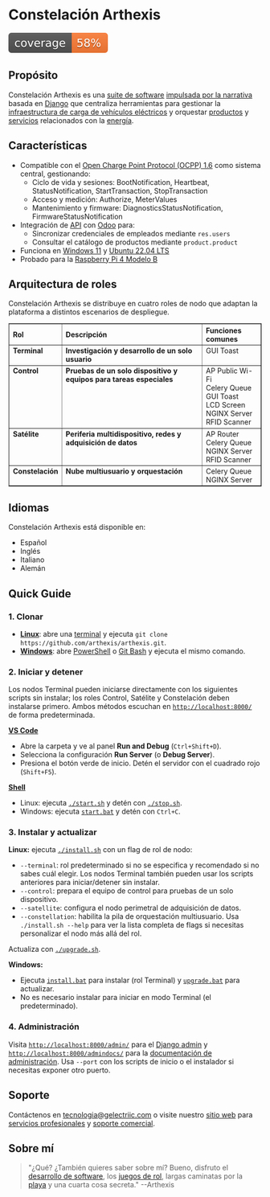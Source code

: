 # Constelación Arthexis

[![Cobertura](https://raw.githubusercontent.com/arthexis/arthexis/main/coverage.svg)](https://github.com/arthexis/arthexis/actions/workflows/coverage.yml)

## Propósito

Constelación Arthexis es una [suite de software](https://es.wikipedia.org/wiki/Suite_de_software) [impulsada por la narrativa](https://es.wikipedia.org/wiki/Narrativa) basada en [Django](https://www.djangoproject.com/) que centraliza herramientas para gestionar la [infraestructura de carga de vehículos eléctricos](https://es.wikipedia.org/wiki/Punto_de_recarga) y orquestar [productos](https://es.wikipedia.org/wiki/Producto_(econom%C3%ADa)) y [servicios](https://es.wikipedia.org/wiki/Servicio_(econom%C3%ADa)) relacionados con la [energía](https://es.wikipedia.org/wiki/Energ%C3%ADa).

## Características

- Compatible con el [Open Charge Point Protocol (OCPP) 1.6](https://www.openchargealliance.org/protocols/ocpp-16/) como sistema central, gestionando:
  - Ciclo de vida y sesiones: BootNotification, Heartbeat, StatusNotification, StartTransaction, StopTransaction
  - Acceso y medición: Authorize, MeterValues
  - Mantenimiento y firmware: DiagnosticsStatusNotification, FirmwareStatusNotification
- Integración de [API](https://es.wikipedia.org/wiki/Interfaz_de_programaci%C3%B3n_de_aplicaciones) con [Odoo](https://www.odoo.com/) para:
  - Sincronizar credenciales de empleados mediante `res.users`
  - Consultar el catálogo de productos mediante `product.product`
- Funciona en [Windows 11](https://www.microsoft.com/es-es/windows/windows-11) y [Ubuntu 22.04 LTS](https://releases.ubuntu.com/22.04/)
- Probado para la [Raspberry Pi 4 Modelo B](https://www.raspberrypi.com/products/raspberry-pi-4-model-b/)

## Arquitectura de roles

Constelación Arthexis se distribuye en cuatro roles de nodo que adaptan la plataforma a distintos escenarios de despliegue.

<table border="1" cellpadding="8" cellspacing="0">
  <thead>
    <tr>
      <th align="left">Rol</th>
      <th align="left">Descripción</th>
      <th align="left">Funciones comunes</th>
    </tr>
  </thead>
  <tbody>
    <tr>
      <td valign="top"><strong>Terminal</strong></td>
      <td valign="top"><strong>Investigación y desarrollo de un solo usuario</strong></td>
      <td valign="top">GUI Toast</td>
    </tr>
    <tr>
      <td valign="top"><strong>Control</strong></td>
      <td valign="top"><strong>Pruebas de un solo dispositivo y equipos para tareas especiales</strong></td>
      <td valign="top">AP Public Wi-Fi<br />Celery Queue<br />GUI Toast<br />LCD Screen<br />NGINX Server<br />RFID Scanner</td>
    </tr>
    <tr>
      <td valign="top"><strong>Satélite</strong></td>
      <td valign="top"><strong>Periferia multidispositivo, redes y adquisición de datos</strong></td>
      <td valign="top">AP Router<br />Celery Queue<br />NGINX Server<br />RFID Scanner</td>
    </tr>
    <tr>
      <td valign="top"><strong>Constelación</strong></td>
      <td valign="top"><strong>Nube multiusuario y orquestación</strong></td>
      <td valign="top">Celery Queue<br />NGINX Server</td>
    </tr>
  </tbody>
</table>

## Idiomas

Constelación Arthexis está disponible en:

- Español
- Inglés
- Italiano
- Alemán

## Quick Guide

### 1. Clonar
- **[Linux](https://es.wikipedia.org/wiki/Linux)**: abre una [terminal](https://es.wikipedia.org/wiki/Interfaz_de_l%C3%ADnea_de_comandos) y ejecuta `git clone https://github.com/arthexis/arthexis.git`.
- **[Windows](https://es.wikipedia.org/wiki/Microsoft_Windows)**: abre [PowerShell](https://learn.microsoft.com/es-es/powershell/) o [Git Bash](https://gitforwindows.org/) y ejecuta el mismo comando.

### 2. Iniciar y detener
Los nodos Terminal pueden iniciarse directamente con los siguientes scripts sin instalar; los roles Control, Satélite y Constelación deben instalarse primero. Ambos métodos escuchan en [`http://localhost:8000/`](http://localhost:8000/) de forma predeterminada.

**[VS Code](https://code.visualstudio.com/)**
- Abre la carpeta y ve al panel **Run and Debug** (`Ctrl+Shift+D`).
- Selecciona la configuración **Run Server** (o **Debug Server**).
- Presiona el botón verde de inicio. Detén el servidor con el cuadrado rojo (`Shift+F5`).

**[Shell](https://es.wikipedia.org/wiki/Shell_de_unidad_de_comandos)**
- Linux: ejecuta [`./start.sh`](start.sh) y detén con [`./stop.sh`](stop.sh).
- Windows: ejecuta [`start.bat`](start.bat) y detén con `Ctrl+C`.

### 3. Instalar y actualizar
**Linux:** ejecuta [`./install.sh`](install.sh) con un flag de rol de nodo:
- `--terminal`: rol predeterminado si no se especifica y recomendado si no sabes cuál elegir. Los nodos Terminal también pueden usar los scripts anteriores para iniciar/detener sin instalar.
- `--control`: prepara el equipo de control para pruebas de un solo dispositivo.
- `--satellite`: configura el nodo perimetral de adquisición de datos.
- `--constellation`: habilita la pila de orquestación multiusuario.
Usa `./install.sh --help` para ver la lista completa de flags si necesitas personalizar el nodo más allá del rol.

Actualiza con [`./upgrade.sh`](upgrade.sh).

**Windows:**
- Ejecuta [`install.bat`](install.bat) para instalar (rol Terminal) y [`upgrade.bat`](upgrade.bat) para actualizar.
- No es necesario instalar para iniciar en modo Terminal (el predeterminado).

### 4. Administración
Visita [`http://localhost:8000/admin/`](http://localhost:8000/admin/) para el [Django admin](https://docs.djangoproject.com/en/stable/ref/contrib/admin/) y [`http://localhost:8000/admindocs/`](http://localhost:8000/admindocs/) para la [documentación de administración](https://docs.djangoproject.com/en/stable/ref/contrib/admin/admindocs/). Usa `--port` con los scripts de inicio o el instalador si necesitas exponer otro puerto.

## Soporte

Contáctenos en [tecnologia@gelectriic.com](mailto:tecnologia@gelectriic.com) o visite nuestro [sitio web](https://www.gelectriic.com/) para [servicios profesionales](https://es.wikipedia.org/wiki/Servicios_profesionales) y [soporte comercial](https://es.wikipedia.org/wiki/Soporte_t%C3%A9cnico).

## Sobre mí

> "¿Qué? ¿También quieres saber sobre mí? Bueno, disfruto el [desarrollo de software](https://es.wikipedia.org/wiki/Desarrollo_de_software), los [juegos de rol](https://es.wikipedia.org/wiki/Juego_de_rol), largas caminatas por la [playa](https://es.wikipedia.org/wiki/Playa) y una cuarta cosa secreta."
> --Arthexis

